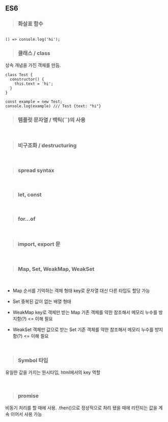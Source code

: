 ## ES6

> ### 화살표 함수

```

() => console.log('hi');

```

> ### 클래스 / class

상속 개념을 가진 객체를 만듬.

```
class Test {
  constructor() {
    this.text = 'hi';
  }
}

const example = new Test;
console.log(example) /// Test {text: "hi"}

```

> ### 템플릿 문자열 / 백틱(``)의 사용
<br/>

> ### 비구조화 / destructuring
<br/>

> ### spread syntax
<br/>

> ### let, const
<br/>

> ### for...of
<br/>

> ### import, export 문
<br/>

> ### Map, Set, WeakMap, WeakSet
<br/>

- Map
순서를 기억하는 객체 형태
key로 문자열 대신 다른 타입도 할당 가능

- Set
중복된 값이 없는 배열 형태

- WeakMap
key로 객체만 받는 Map
기존 객체를 약한 참조해서 메모리 누수를 방지함(?)  <= 이해 필요

- WeakSet
객체만 값으로 받는 Set
기존 객체를 약한 참조해서 메모리 누수를 방지함(?)  <= 이해 필요
<br/>

> ### Symbol 타입
유일한 값을 가지는 원시타입, html에서의 key 역할

<br />

> ### promise
비동기 처리를 할 때에 사용.
.then()으로 정상적으로 처리 됐을 때에 리턴되는 값을 계속 이어서 사용 가능


